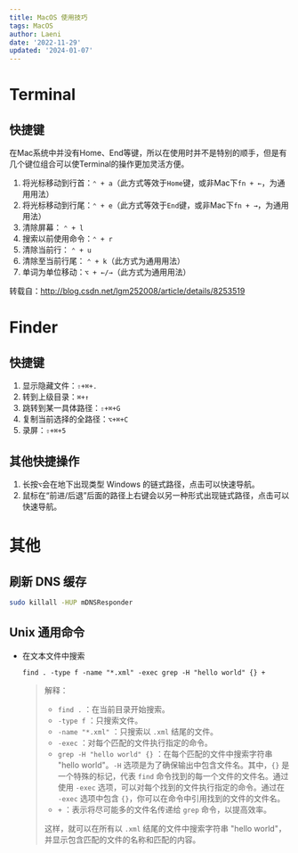 ```yaml
---
title: MacOS 使用技巧
tags: MacOS
author: Laeni
date: '2022-11-29'
updated: '2024-01-07'
---
```


# Terminal

## 快捷键

在Mac系统中并没有Home、End等键，所以在使用时并不是特别的顺手，但是有几个键位组合可以使Terminal的操作更加灵活方便。

1. 将光标移动到行首：`⌃ + a`（此方式等效于`Home`键，或非Mac下`fn + ←`，为通用用法）
2. 将光标移动到行尾：`⌃ + e`（此方式等效于`End`键，或非Mac下`fn + →`，为通用用法）
3. 清除屏幕： `⌃ + l`
4. 搜索以前使用命令：`⌃ + r`
5. 清除当前行： `⌃ + u`
6. 清除至当前行尾： `⌃ + k`（此方式为通用用法）
7. 单词为单位移动：`⌥ + ←/→`（此方式为通用用法）

转载自：<http://blog.csdn.net/lgm252008/article/details/8253519>

# Finder

## 快捷键

1. 显示隐藏文件：`⇧+⌘+.`
2. 转到上级目录：`⌘+↑`
3. 跳转到某一具体路径：`⇧+⌘+G`
4. 复制当前选择的全路径：`⌥+⌘+C`
5. 录屏：`⇧+⌘+5`

## 其他快捷操作

1. 长按`⌥`会在地下出现类型 Windows 的链式路径，点击可以快速导航。
2. 鼠标在“前进/后退”后面的路径上右键会以另一种形式出现链式路径，点击可以快速导航。

# 其他

## 刷新 DNS 缓存

```sh
sudo killall -HUP mDNSResponder
```

##  Unix 通用命令

- 在文本文件中搜索

  ```shell
  find . -type f -name "*.xml" -exec grep -H "hello world" {} +
  ```

  >解释：
  >
  >- `find .` ：在当前目录开始搜索。
  >- `-type f` ：只搜索文件。
  >- `-name "*.xml"` ：只搜索以 `.xml` 结尾的文件。
  >- `-exec` ：对每个匹配的文件执行指定的命令。
  >- `grep -H "hello world" {}` ：在每个匹配的文件中搜索字符串 "hello world"。`-H` 选项是为了确保输出中包含文件名。其中，`{}` 是一个特殊的标记，代表 `find` 命令找到的每一个文件的文件名。通过使用 `-exec` 选项，可以对每个找到的文件执行指定的命令。通过在 `-exec` 选项中包含 `{}`，你可以在命令中引用找到的文件的文件名。
  >- `+` ：表示将尽可能多的文件名传递给 `grep` 命令，以提高效率。
  >
  >这样，就可以在所有以 `.xml` 结尾的文件中搜索字符串 "hello world"，并显示包含匹配的文件的名称和匹配的内容。
